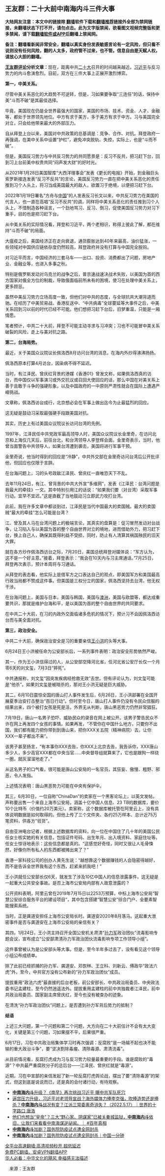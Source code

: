  <!-- 面包屑导航 --> <h2>王友群：二十大前中南海内斗三件大事</h2> <p class="notice"><b>大陆网友注意：本文中的链接除 <a href="https://github.com/bannedbook/fanqiang" >翻墙</a>软件下载和<a href="https://github.com/killgcd/justmysocks/blob/master/README.md">翻墙推荐</a>链接外全部为禁网链接，未翻墙状态下打不开，请勿点击。此为文字版禁闻，欲看图文视频完整版和更多禁闻，请下载<a href="https://github.com/bannedbook/fanqiang">翻墙软件或APP</a>后翻墙上禁闻网。</p><p>备注：翻墙看新闻非常安全，翻墙以真实身份发表敏感言论有一定风险，但只看不说则没有任何风险，翻的人太多，政府管不过来，也不管。信息自由是天赋人权，请放心大胆的翻墙。</b></p>  <div class="entry"> <p><strong><a href="https://www.bannedbook.org/bnews/tag/%e7%8e%8b%e5%8f%8b%e7%be%a4/" class="st_tag internal_tag" rel="tag" title="标签 王友群 下的日志">王友群</a><span class='wp_keywordlink_affiliate'><a href="https://www.bannedbook.org/bnews/comments/" title="新闻评论" target="_blank">评论</a></span>分析文章：</strong>现在，距离中共<a href="https://www.bannedbook.org/bnews/tag/%E4%BA%8C%E5%8D%81%E5%A4%A7/" class="st_tag internal_tag" rel="tag" title="标签 二十大 下的日志">二十大</a>召开的时间越来越近。<a href="https://www.bannedbook.org/bnews/tag/%e4%b9%a0%e8%bf%91%e5%b9%b3/" class="st_tag internal_tag" rel="tag" title="标签 习近平 下的日志">习近平</a>与反习势力的内斗愈演愈烈。目前，双方在三件大事上正展开激烈博弈。</p> <p><strong>第一，中美关系。</strong></p> <p>尽管中美关系恶化的大趋势不可逆转，但是，习如果要争取“三连任”的话，保持中美“斗而不破”是其最佳选择。</p> <p>毕竟，美国现在仍是全世界最强大的国家，美国的市场、技术、资金、人才、金融等，都处于世界领先地位。中方有求于美方，多于美方有求于中方。习与美国完全对立，只会给他带来最大的外部压力。</p> <p>自从拜登上台以来，美国对中共政策的总基调是：竞争、合作、对抗。拜登政府一再强调，在美中关系中设置“护栏”，避免冲突脱轨、失控，实际上，也是“斗而不破”。</p> <p>但是，美国反习势力与中共反习势力的共同愿景是：反习不反共，把习赶下台，回到习上台前美中权贵共同“闷声发大财”的好时光。</p> <p>从2021年1月28日美国智库“大西洋理事会”发表《更长的电报》开始，到金融巨头索罗斯接连发表“反习不反共”的言论，美国反习势力一直在把中美关系恶化的责任推到习个人头上，将习当成美国最大的敌人，欲置习于绝境，以便把习赶下台。</p> <p>2022年1月19日署名“方舟与<span class='wp_keywordlink_affiliate'><a href="https://www.bannedbook.org/" title="中国" target="_blank">中国</a></span>”的人发表反习长文以来，中共反习势力在美国的代言人，也一直在高唱“反习不反共”的调，同样将中美关系恶化的责任推到习个人头上，不惜制造各种谣言，一个劲地骂习、反习、倒习，促使美国反习势力对习下重手，目的也是把习赶下台。</p> <p>从中美关系的实际情况看，拜登和习近平，两个老相识，称得上彼此了解，都在维持“斗而不破”的局面。</p> <p>大瘟疫之后，美国经济正在走向衰退，通货膨胀达到40年来最高，油价猛涨，一些领域对中国供应链依存度仍然较高，拜登政府并没有打算与中国完全脱钩。</p> <p>对习近平而言，中国经济的三套马车——出口、投资、消费都出了问题，房地产业、金融业等，也进入多事之秋。</p> <p>特别是俄罗斯发动对乌克兰的战争之后，普京速战速决战术失败，以美国为首的西方国家对俄全方位的制裁，导致俄面临前所未有的困境，使习在处理中美关系上，更多顾忌。</p> <p>虽然中美反习势力立场高度一致，但他们对中共的态度，与全球抗共大潮背道而驰。在经历了中美贸易战、香港反送中、“中共病毒”全球蔓延等大事件之后，中美关系回到习以前的时代已经不可能。他们想把习赶下台后，旧梦重温，只能是一厢情愿。</p> <p>笔者预计，中共二十大前，拜登不可能主动寻求与习冲突；习也不可能冒中美关系破裂的风险，走上与美对抗之路。</p>  <p><strong>第二，台海局势。</strong></p> <p>最近，关于美国众议院议长佩洛西8月访问台湾的消息，在海内外炒得沸沸扬扬。</p> <p>佩洛西原本打算4月访台，因染病不得不延迟。</p> <p>当时，有江泽民、曾庆红背景的港媒《香港01》曾发文称，如果佩洛西真的访台，而中国仅以军事演习或外交抗议或召回大使回应的话，那么中国在对美关系上善于且敢于斗争的强硬形象，以及中国政府的一中原则严肃性就会在国际上遭遇严峻挑战。</p> <p>文章称，佩洛西访台成行，北京想必会在军事上做出迄今为止最猛烈的回应。</p> <p>这无疑是鼓动习采取最强硬手段跟美国对抗。</p> <p>其实，历史上有过美国众议院议长访问台湾的先例。</p> <p>1997年，江泽民任中共党政军最高领导人时，美国众议院议长金里奇，在访问北京和上海仅几天后，前往台北，和台湾领导人李登辉会面。金里奇表示，当时，他曾当面警告中共领导人，如果台湾遭到袭击，美国将进行军事干预。</p> <p>金里奇说，他当时得到的回应是“冷静”，中共外交部在金里奇访问台湾后公开批评他，但回应也仅限于言辞。</p> <p>在台海问题上，习的头号政敌江泽民、曾庆红一直唯恐天下不乱。</p> <p>去年11月24日，有江、曾背景的中共大外宣“多维网”，发表《江泽民：台湾问题是我最大的牵挂》一文。其中特别引用江的话说：“如果我们要（对台湾）采取军事行动，宜早不宜迟。”这是直截了当地鼓动习立即武力攻打台湾。</p> <p>此前，我在许多文章中都谈到过，江泽民是当代中国最大的卖国贼。最大的卖国贼“最大的牵挂”怎么可能是台湾？</p> <p>江、曾及其人马在台湾问题上的极端言论，其真实的盘算是：促习冒然发动对台战争，让习陷入与以美国为首的整个自由世界对立的境地，进而借助外力，把习赶下台，换上自己人，确保其既得利益不受损，同时，防止有人清算其祸国殃民的滔天大罪。</p> <p>就在各方炒作佩洛西访台之际，7月20日，美国总统拜登对媒体说：“军方认为，这不是一个好主意。”接着，拜登表示：“我会在10天内与习主席通话。”7月25日，拜登再次表示，预计本周将与习通话。</p>  <p>从拜登的表态看，他实际上是借军方之口表达自己的观点，即美国军方和美国最高行政当局都不赞成这件事。但美国是三权分立的国家，佩洛西坚持去台湾，他无权干涉。</p> <p>在台海问题上，美国与日本，美国与韩国，美国与<a href="https://www.bannedbook.org/bnews/tag/%e6%be%b3%e6%b4%b2/" class="st_tag internal_tag" rel="tag" title="标签 澳洲 下的日志">澳洲</a>，美国与欧盟等，都达成重要共识，那就是维护台海和平，是以美国为首的整个自由世界的共同要求。</p> <p>在中共二十大前，在习的内政外交面临诸多危机的情况下，预计习不会因佩洛西访台而与美全面对抗。</p> <p><strong>第三，政治安全。</strong></p> <p>中共二十大前，确保政治安全是习的重要亲信<a href="https://www.bannedbook.org/bnews/tag/%e7%8e%8b%e5%b0%8f%e6%b4%aa/" class="st_tag internal_tag" rel="tag" title="标签 王小洪 下的日志">王小洪</a>的头等大事。</p> <p>6月24日王小洪被任命为公安部长后，一系列事件表明：政治安全形势依然严峻。</p> <p>其一，作为王小洪信得过的人，从公安部空降河北省，任河北省公安厅长仅一个月零6天的刘文玺，7月3日“猝死”。</p> <p>中共通报称，刘文玺“因突发疾病经抢救无效”去世。但有评论认为，刘文玺可能是“他杀”。如果刘文玺是被暗杀的，那对王小洪无疑是巨大威胁。</p> <p>其二，6月10日震惊全国的唐山打人事件发生后，6月26日，王小洪部署在全国开展夏季治安打击整治“百日行动”。但时至今日，唐山打人事件仍没有令民众信服的结果出来，四个被打女孩是死是活，外界无从判断，唐山黑恶势力仍然非常猖狂。</p> <p>7月19日，唐山一名男子恐吓、威胁民众的录音在网上被公开。该男子警告民众不许在网上再发四个女孩的事情。如果再发，“不管你在中国什么地方，只要你不出国，我们都有能力把你带到到唐山来，把你XXX关五院（精神病院）去，让你XXX一辈子都出不来”。</p> <p>该男子甚至扬言，“有本事你XXX去告，你XXX上北京去告，我告诉你，XXX唐山多少人，多少高官XXX都在中央当官……中央督导组就算来了，它也是跟狗一样绕一圈，就灰溜溜地走了。”</p> <p>从这名男子的口气看，很可能是唐山公安局的一名官员，其狂妄、傲慢、粗野、邪恶，令人发指。</p> <p>上述情况表明：唐山黑恶势力可能在中央有保护伞。</p> <p>其三，6月30日，一位自称“ChinaDan”的卖家在一个黑客论坛上，以英文发帖，声称要出售一个来自上海市公安局，涵盖十亿中国人信息、23 TB的数据库，要价10个比特币（价值约20万美元）。卖家称，这个数据库被托管在阿里云上，没有具体说明数据是如何取得的。但他上传了三个文件夹、各约25万样本、总计近75万笔资料，供各方“验货”。</p>  <p>自由亚洲电台记者，根据上述数据库的资料，向一位在中国住了几十年的美国公民任女士核实她的有关信息，包括证件号码、出生年月、出入境资料、家庭住址等。任女士惊讶地表示：这些信息都是真的。“这感觉好奇怪，同时又很让人毛骨悚然，好像你所有私人的东西都被摊出来了？”</p> <p>香港一家科技公司的创办人黄先生说：“越想靠这个数据赚钱的人会隐密得越好，而不是告诉全世界我有这个东西，赶紧来抓我吧！”</p> <p>王小洪就任公安部长仅6天，就发生了涉及10亿中国人的信息泄露事件，这无疑是一起重大公共安全事故。是否上海市公安局内部有人故意泄露的？</p> <p>公开资料表明，阿里云曾在2019年7月15日以2253万预算，中标上海市公安局“智慧公安综合服务平台的建设项目”，其中包含搭建“智慧公安”综合门户、全要素智能搜索系统。</p> <p>当时，正是龚道安担任上海市公安局长时。龚道安2020年8月落马。这起重大泄密事件是否与龚道安在上海市公安局的亲信有关？</p> <p>其四，1月24日，王小洪主持召开全国公安机关肃清“<a href="https://www.bannedbook.org/bnews/tag/%E5%AD%99%E5%8A%9B%E5%86%9B/" class="st_tag internal_tag" rel="tag" title="标签 孙力军 下的日志">孙力军</a>政治团伙”流毒影响专题会议，宣布成立“公安部肃清孙力军政治团伙流毒影响专项工作领导小组”。</p> <p>这件事曾被认为是公安部头等大事。但是，至今半年多过去了，没有看见这个领导小组公布成绩单。</p> <p>除了此前已经抓捕的孙力军、龚道安、邓恢林、王立科、刘新云、傅政华“政法六虎”外，至今，中共官方没有公布新的“孙力军政治团伙”成员。</p> <p>提拔重用“政法六虎”最直接的后台老板，前公安部长、中共政治局委员、中央政法委书记孟建柱，至今仍然逍遥法外。提拔重用孟建柱的前中共独裁者江泽民，前中共政治局委员、国家副主席曾庆红，至今也没有被查办的迹象。</p> <p>在清洗“孙力军政治团伙”问题上，是否遭到孙力军背后势力的抵制？</p> <p><strong>结语</strong></p> <p>上述三大问题，第一个问题和第二个问题，大方向在二十大前估计不会有太大变化，关键是第三个问题，习如果摆不平，后果很严重。</p> <p>6月17日，习在中共政治局集体学习时再次强调：反腐败“是一场输不起也决不能输的重大政治斗争”，要“坚决割除毒瘤、清除毒源、肃清流毒”。</p> <p>从目前情况看，反腐打虎成为习与反习势力较量最重要的手段。谁是腐败的“毒源”？中共最严重腐败分子的总后台——江泽民、曾庆红就是“毒源”。</p>  <p>近期，习在中宣部的亲信发起了新一轮反腐打虎舆论战，摆出了要“清除毒源”的架式，但这到底是说说而已，还是真的会付诸行动，有待观察。</p> <div id="taboola-mid-1"></div>  <ul class='op-related-articles' title='相关阅读'> <li><a href='https://www.bannedbook.org/bnews/comments/20220723/1761861.html' target='_blank'><b>中南海内斗</b>升级？《南早》再次挑战习近平 曝中共军队死穴</a></li> <li><a href='https://www.bannedbook.org/bnews/bannedvideo/20220517/1733986.html' target='_blank'>逼宫压力升级，习近平对老领导宣战？海外媒体力捧李克强，吹捧造势还是捧杀？<b>中南海内斗</b>战况有变？江派三常委离奇消失？（2022.5.17）｜世界的十字路口 唐浩</a></li> <li><a href='https://www.bannedbook.org/bnews/bannedvideo/20220429/1726373.html' target='_blank'>他们也想当“皇帝”？三大“野心家、阴谋家”已被关秦城监狱，<b>中南海内斗</b>依旧，让我们来看看中南海谋逆祕闻。｜ #百年真相</a></li> <li><a href='https://www.bannedbook.org/bnews/comments/20220415/1719785.html' target='_blank'><b>中南海内斗</b>加剧？国务院防疫试点遭全网封杀</a></li> <li><a href='https://www.bannedbook.org/bnews/taiwannews/20220414/1719475.html' target='_blank'><b>中南海内斗</b>加剧？国务院防疫试点遭全网封杀｜中国一分钟</a></li> </ul> <p class="texttj"> <a href="https://github.com/bannedbook/fanqiang/wiki/V2ray%E6%9C%BA%E5%9C%BA" target="_blank">全平台高速翻墙:高清视频秒开,超低延迟</a><br/> <a href="https://github.com/bannedbook/fanqiang/wiki/%E7%A6%81%E9%97%BB%E7%BD%91%E5%AE%89%E5%8D%93%E7%BF%BB%E5%A2%99%E6%96%B0%E9%97%BBAPP" target="_blank">免费PC翻墙、安卓VPN翻墙APP</a><br/> <a href="https://www.bannedbook.org/bnews/comments/20220220/1694796.html" target="_blank">华人必看：中华文化的飓风 幸福感无法描述</a> </p><p class="src-info">　来源：王友群 </p><a name='sharetosocial'></a>  <div style="margin-bottom:5px;padding-bottom:5px;clear:both"> <div id="archive-pix-1" class="banner-ads"> <!-- AuctionX Display platform tag START --> <div id="27602x728x90x621x_ADSLOT1" clicktrack="%%CLICK_URL_ESC%%"></div>  <!-- AuctionX Display platform tag END --> </div> <div id="archive-pix-2" class="banner-ads"> <!-- AuctionX Display platform tag START --> <div id="27556x300x250x621x_ADSLOT1" clicktrack="%%CLICK_URL_ESC%%" style="margin:0 auto;text-align:center"></div>  <!-- AuctionX Display platform tag END --> </div> </div>  <div id="archive-pix-1" class="banner-ads"> <!-- AuctionX Display platform tag START --> <div id="27603x728x90x621x_ADSLOT1" clicktrack="%%CLICK_URL_ESC%%"></div>  <!-- AuctionX Display platform tag END --> </div> </div><!--END ENTRY--> 